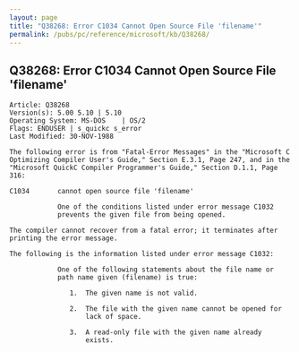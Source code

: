 ```yaml
---
layout: page
title: "Q38268: Error C1034 Cannot Open Source File 'filename'"
permalink: /pubs/pc/reference/microsoft/kb/Q38268/
---
```


## Q38268: Error C1034 Cannot Open Source File 'filename'

	Article: Q38268
	Version(s): 5.00 5.10 | 5.10
	Operating System: MS-DOS    | OS/2
	Flags: ENDUSER | s_quickc s_error
	Last Modified: 30-NOV-1988
	
	The following error is from "Fatal-Error Messages" in the "Microsoft C
	Optimizing Compiler User's Guide," Section E.3.1, Page 247, and in the
	"Microsoft QuickC Compiler Programmer's Guide," Section D.1.1, Page
	316:
	
	C1034       cannot open source file 'filename'
	
	            One of the conditions listed under error message C1032
	            prevents the given file from being opened.
	
	The compiler cannot recover from a fatal error; it terminates after
	printing the error message.
	
	The following is the information listed under error message C1032:
	
	            One of the following statements about the file name or
	            path name given (filename) is true:
	
	               1.  The given name is not valid.
	
	               2.  The file with the given name cannot be opened for
	                   lack of space.
	
	               3.  A read-only file with the given name already
	                   exists.
